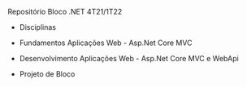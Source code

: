 Repositório Bloco .NET 4T21/1T22

- Disciplinas

* Fundamentos Aplicações Web - Asp.Net Core MVC
 
* Desenvolvimento Aplicações Web - Asp.Net Core MVC e WebApi
 
* Projeto de Bloco